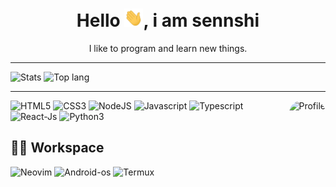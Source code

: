 <h1 align="center">Hello <img src="https://raw.githubusercontent.com/ABSphreak/ABSphreak/master/gifs/Hi.gif" width="30px">, i am sennshi</h1>
<p align="center">I like to program and learn new things.</p>

---

![Stats](https://github-readme-stats.vercel.app/api?username=sennshi&show_icons=true&count_private=true&theme=dracula)
![Top lang](https://github-readme-stats.vercel.app/api/top-langs/?username=sennshi&layout=compact&langs_count=7&hide=html,shell,css&theme=dracula)

---

<div>
  <img alt="Profile" align="right" height="170" style="border-radius: 20px;" src="https://github.com/sennshi.png" />
  <img alt="HTML5" src="https://img.shields.io/badge/HTML5-E34F26?style=for-the-badge&logo=html5&logoColor=white" />
  <img alt="CSS3" src="https://img.shields.io/badge/CSS3-1572B6?style=for-the-badge&logo=css3&logoColor=white" />
  <img alt="NodeJS" src="https://img.shields.io/badge/Node.js-43853D?style=for-the-badge&logo=node.js&logoColor=white" />
  <img alt="Javascript" src="https://img.shields.io/badge/JavaScript-323330?style=for-the-badge&logo=javascript&logoColor=F7DF1E" />
  <img alt="Typescript" src="https://img.shields.io/badge/TypeScript-007ACC?style=for-the-badge&logo=typescript&logoColor=white" />
  <img alt="React-Js" src="https://img.shields.io/badge/React-20232A?style=for-the-badge&logo=react&logoColor=61DAFB" />
  <img alt="Python3" src="https://img.shields.io/badge/Python-14354C?style=for-the-badge&logo=python&logoColor=white" />
</div>

## 👨‍💻 Workspace
![Neovim](https://img.shields.io/badge/NeoVim-%2357A143.svg?&style=for-the-badge&logo=neovim&logoColor=white)
![Android-os](https://img.shields.io/badge/Android-3DDC84?style=for-the-badge&logo=android&logoColor=white)
![Termux](https://img.shields.io/badge/Termux-323330?style=for-the-badge&logo=windows-terminal&logoColor=white)
